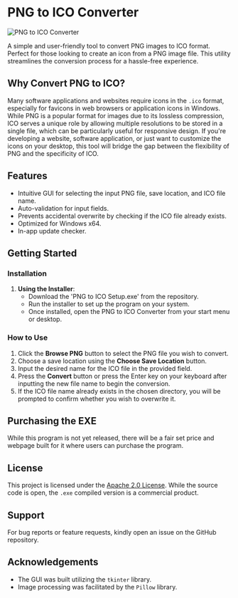 # PNG to ICO Converter

![PNG to ICO Converter](png-ico.ico)

A simple and user-friendly tool to convert PNG images to ICO format. Perfect for those looking to create an icon from a PNG image file. This utility streamlines the conversion process for a hassle-free experience.

## Why Convert PNG to ICO?

Many software applications and websites require icons in the `.ico` format, especially for favicons in web browsers or application icons in Windows. While PNG is a popular format for images due to its lossless compression, ICO serves a unique role by allowing multiple resolutions to be stored in a single file, which can be particularly useful for responsive design. If you're developing a website, software application, or just want to customize the icons on your desktop, this tool will bridge the gap between the flexibility of PNG and the specificity of ICO.

## Features

- Intuitive GUI for selecting the input PNG file, save location, and ICO file name.
- Auto-validation for input fields.
- Prevents accidental overwrite by checking if the ICO file already exists.
- Optimized for Windows x64.
- In-app update checker.

## Getting Started

### Installation

1. **Using the Installer**:
    - Download the 'PNG to ICO Setup.exe' from the repository.
    - Run the installer to set up the program on your system.
    - Once installed, open the PNG to ICO Converter from your start menu or desktop.

### How to Use

1. Click the **Browse PNG** button to select the PNG file you wish to convert.
2. Choose a save location using the **Choose Save Location** button.
3. Input the desired name for the ICO file in the provided field.
4. Press the **Convert** button or press the Enter key on your keyboard after inputting the new file name to begin the conversion.
5. If the ICO file name already exists in the chosen directory, you will be prompted to confirm whether you wish to overwrite it.

## Purchasing the EXE

While this program is not yet released, there will be a fair set price and webpage built for it where users can purchase the program.

## License

This project is licensed under the [Apache 2.0 License](LICENSE). While the source code is open, the `.exe` compiled version is a commercial product.

## Support

For bug reports or feature requests, kindly open an issue on the GitHub repository.

## Acknowledgements

- The GUI was built utilizing the `tkinter` library.
- Image processing was facilitated by the `Pillow` library.
